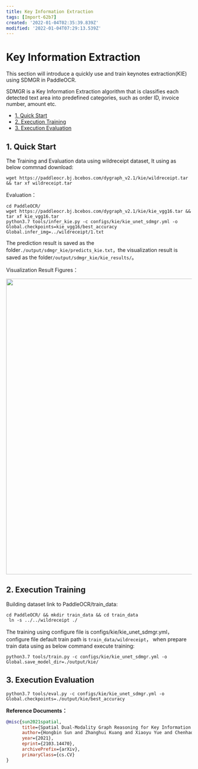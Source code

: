 ```yaml
---
title: Key Information Extraction
tags: [Import-62b7]
created: '2022-01-04T02:35:39.839Z'
modified: '2022-01-04T07:29:13.539Z'
---
```


# Key Information Extraction

This section will introduce a quickly use and train keynotes extraction(KIE)  using SDMGR in PaddleOCR.

SDMGR is a Key Information Extraction algorithm that is classifies each detected text area into predefined categories, such as order ID, invoice number, amount etc.



* [1. Quick Start](#1-----)
* [2. Execution Training](#2-----)
* [3. Execution Evaluation](#3-----)

<a name="1-----"></a>
## 1. Quick Start

The Training and Evaluation data using wildreceipt dataset, It using as below commnad download:

```
wget https://paddleocr.bj.bcebos.com/dygraph_v2.1/kie/wildreceipt.tar && tar xf wildreceipt.tar
```

Evaluation：

```
cd PaddleOCR/
wget https://paddleocr.bj.bcebos.com/dygraph_v2.1/kie/kie_vgg16.tar && tar xf kie_vgg16.tar
python3.7 tools/infer_kie.py -c configs/kie/kie_unet_sdmgr.yml -o Global.checkpoints=kie_vgg16/best_accuracy  Global.infer_img=../wildreceipt/1.txt
```

The prediction result is saved as the folder`./output/sdmgr_kie/predicts_kie.txt`，the visualization result is saved as the folder`/output/sdmgr_kie/kie_results/`。

Visualization Result Figures：

<div align="center">
    <img src="./imgs/0.png" width="800">
</div>

<a name="2-----"></a>
## 2. Execution Training

Building dataset link to PaddleOCR/train_data:

```
cd PaddleOCR/ && mkdir train_data && cd train_data
 ln -s ../../wildreceipt ./
```
The training using configure file is configs/kie/kie_unet_sdmgr.yml，configure file default train path is `train_data/wildreceipt`， when prepare train data using as below command execute
training:
```
python3.7 tools/train.py -c configs/kie/kie_unet_sdmgr.yml -o Global.save_model_dir=./output/kie/
```
<a name="3-----"></a>
## 3. Execution Evaluation

```
python3.7 tools/eval.py -c configs/kie/kie_unet_sdmgr.yml -o Global.checkpoints=./output/kie/best_accuracy
```


**Reference Documents：**

<!-- [ALGORITHM] -->

```bibtex
@misc{sun2021spatial,
      title={Spatial Dual-Modality Graph Reasoning for Key Information Extraction},
      author={Hongbin Sun and Zhanghui Kuang and Xiaoyu Yue and Chenhao Lin and Wayne Zhang},
      year={2021},
      eprint={2103.14470},
      archivePrefix={arXiv},
      primaryClass={cs.CV}
}
```
